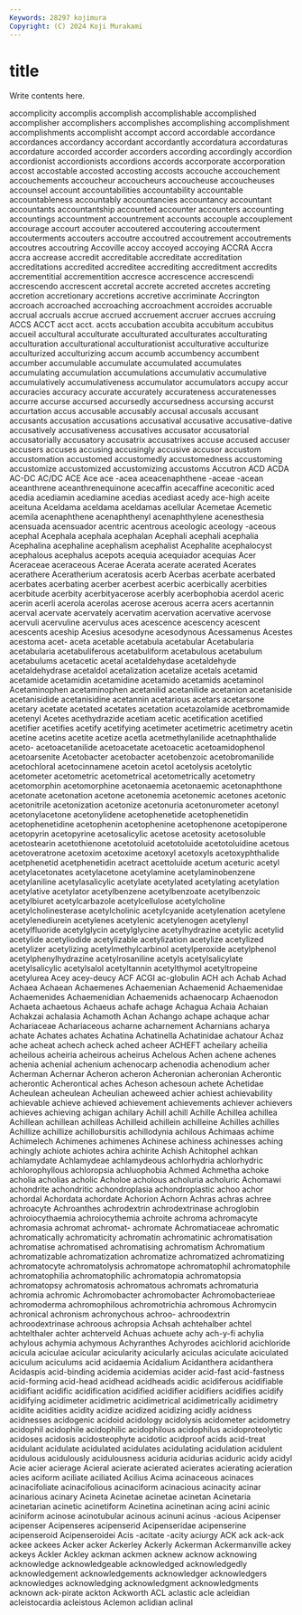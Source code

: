 ```yaml
---
Keywords: 28297 kojimura
Copyright: (C) 2024 Koji Murakami
---
```


# title

Write contents here.



accomplicity accomplis accomplish accomplishable
accomplished accomplisher accomplishers accomplishes accomplishing accomplishment accomplishments accomplisht accompt accord
accordable accordance accordances accordancy accordant accordantly accordatura accordaturas accordature accorded
accorder accorders according accordingly accordion accordionist accordionists accordions accords accorporate
accorporation accost accostable accosted accosting accosts accouche accouchement accouchements accoucheur
accoucheurs accoucheuse accoucheuses accounsel account accountabilities accountability accountable accountableness accountably
accountancies accountancy accountant accountants accountantship accounted accounter accounters accounting accountings
accountment accountrement accounts accouple accouplement accourage accourt accouter accoutered accoutering
accouterment accouterments accouters accoutre accoutred accoutrement accoutrements accoutres accoutring Accoville
accoy accoyed accoying ACCRA Accra accra accrease accredit accreditable accreditate
accreditation accreditations accredited accreditee accrediting accreditment accredits accrementitial accrementition accresce
accrescence accrescendi accrescendo accrescent accretal accrete accreted accretes accreting accretion
accretionary accretions accretive accriminate Accrington accroach accroached accroaching accroachment accroides
accruable accrual accruals accrue accrued accruement accruer accrues accruing ACCS
ACCT acct acct. accts accubation accubita accubitum accubitus accueil accultural
acculturate acculturated acculturates acculturating acculturation acculturational acculturationist acculturative acculturize acculturized
acculturizing accum accumb accumbency accumbent accumber accumulable accumulate accumulated accumulates
accumulating accumulation accumulations accumulativ accumulative accumulatively accumulativeness accumulator accumulators accupy
accur accuracies accuracy accurate accurately accurateness accuratenesses accurre accurse accursed
accursedly accursedness accursing accurst accurtation accus accusable accusably accusal accusals
accusant accusants accusation accusations accusatival accusative accusative-dative accusatively accusativeness accusatives
accusator accusatorial accusatorially accusatory accusatrix accusatrixes accuse accused accuser accusers
accuses accusing accusingly accusive accusor accustom accustomation accustomed accustomedly accustomedness
accustoming accustomize accustomized accustomizing accustoms Accutron ACD ACDA AC-DC AC/DC
ACE Ace ace -acea aceacenaphthene -aceae -acean aceanthrene aceanthrenequinone acecaffin
acecaffine aceconitic aced acedia acediamin acediamine acedias acediast acedy ace-high
aceite aceituna Aceldama aceldama aceldamas acellular Acemetae Acemetic acemila acenaphthene
acenaphthenyl acenaphthylene acenesthesia acensuada acensuador acentric acentrous aceologic aceology -aceous
acephal Acephala acephala acephalan Acephali acephali acephalia Acephalina acephaline acephalism
acephalist Acephalite acephalocyst acephalous acephalus acepots acequia acequiador acequias Acer
Aceraceae aceraceous Acerae Acerata acerate acerated Acerates acerathere Aceratherium aceratosis
acerb Acerbas acerbate acerbated acerbates acerbating acerber acerbest acerbic acerbically
acerbities acerbitude acerbity acerbityacerose acerbly acerbophobia acerdol aceric acerin acerli
acerola acerolas acerose acerous acerra acers acertannin acerval acervate acervately
acervatim acervation acervative acervose acervuli acervuline acervulus aces acescence acescency
acescent acescents aceship Acesius acesodyne acesodynous Acessamenus Acestes acestoma acet-
aceta acetable acetabula acetabular Acetabularia acetabularia acetabuliferous acetabuliform acetabulous acetabulum
acetabulums acetacetic acetal acetaldehydase acetaldehyde acetaldehydrase acetaldol acetalization acetalize acetals
acetamid acetamide acetamidin acetamidine acetamido acetamids acetaminol Acetaminophen acetaminophen acetanilid
acetanilide acetanion acetaniside acetanisidide acetanisidine acetannin acetarious acetars acetarsone acetary
acetate acetated acetates acetation acetazolamide acetbromamide acetenyl Acetes acethydrazide acetiam
acetic acetification acetified acetifier acetifies acetify acetifying acetimeter acetimetric acetimetry
acetin acetine acetins acetite acetize acetla acetmethylanilide acetnaphthalide aceto- acetoacetanilide
acetoacetate acetoacetic acetoamidophenol acetoarsenite Acetobacter acetobacter acetobenzoic acetobromanilide acetochloral acetocinnamene
acetoin acetol acetolysis acetolytic acetometer acetometric acetometrical acetometrically acetometry acetomorphin
acetomorphine acetonaemia acetonaemic acetonaphthone acetonate acetonation acetone acetonemia acetonemic acetones
acetonic acetonitrile acetonization acetonize acetonuria acetonurometer acetonyl acetonylacetone acetonylidene acetophenetide
acetophenetidin acetophenetidine acetophenin acetophenine acetophenone acetopiperone acetopyrin acetopyrine acetosalicylic acetose
acetosity acetosoluble acetostearin acetothienone acetotoluid acetotoluide acetotoluidine acetous acetoveratrone acetoxim
acetoxime acetoxyl acetoxyls acetoxyphthalide acetphenetid acetphenetidin acetract acettoluide acetum aceturic
acetyl acetylacetonates acetylacetone acetylamine acetylaminobenzene acetylaniline acetylasalicylic acetylate acetylated acetylating
acetylation acetylative acetylator acetylbenzene acetylbenzoate acetylbenzoic acetylbiuret acetylcarbazole acetylcellulose acetylcholine
acetylcholinesterase acetylcholinic acetylcyanide acetylenation acetylene acetylenediurein acetylenes acetylenic acetylenogen acetylenyl
acetylfluoride acetylglycin acetylglycine acetylhydrazine acetylic acetylid acetylide acetyliodide acetylizable acetylization
acetylize acetylized acetylizer acetylizing acetylmethylcarbinol acetylperoxide acetylphenol acetylphenylhydrazine acetylrosaniline acetyls
acetylsalicylate acetylsalicylic acetylsalol acetyltannin acetylthymol acetyltropeine acetylurea Acey acey-deucy ACF
ACGI ac-globulin ACH ach Achab Achad Achaea Achaean Achaemenes Achaemenian
Achaemenid Achaemenidae Achaemenides Achaemenidian Achaemenids achaenocarp Achaenodon Achaeta achaetous Achaeus
achafe achage Achagua Achaia Achaian Achakzai achalasia Achamoth Achan Achango
achape achaque achar Achariaceae Achariaceous acharne acharnement Acharnians acharya achate
Achates achates Achatina Achatinella Achatinidae achatour Achaz ache acheat achech
acheck ached acheer ACHEFT acheilary acheilia acheilous acheiria acheirous acheirus
Achelous Achen achene achenes achenia achenial achenium achenocarp achenodia achenodium
acher Acherman Achernar Acheron acheron Acheronian acheronian Acherontic acherontic Acherontical
aches Acheson achesoun achete Achetidae Acheulean acheulean Acheulian acheweed achier
achiest achievability achievable achieve achieved achievement achievements achiever achievers achieves
achieving achigan achilary Achill achill Achille Achillea achillea Achillean achillean
achilleas Achilleid achillein achilleine Achilles achilles Achillize achillize achillobursitis achillodynia
achilous Achimaas achime Achimelech Achimenes achimenes Achinese achiness achinesses aching
achingly achiote achiotes achira achirite Achish Achitophel achkan achlamydate Achlamydeae
achlamydeous achlorhydria achlorhydric achlorophyllous achloropsia achluophobia Achmed Achmetha achoke acholia
acholias acholic Acholoe acholous acholuria acholuric Achomawi achondrite achondritic achondroplasia
achondroplastic achoo achor achordal Achordata achordate Achorion Achorn Achras achras
achree achroacyte Achroanthes achrodextrin achrodextrinase achroglobin achroiocythaemia achroiocythemia achroite achroma
achromacyte achromasia achromat achromat- achromate Achromatiaceae achromatic achromatically achromaticity achromatin
achromatinic achromatisation achromatise achromatised achromatising achromatism Achromatium achromatizable achromatization achromatize
achromatized achromatizing achromatocyte achromatolysis achromatope achromatophil achromatophile achromatophilia achromatophilic achromatopia
achromatopsia achromatopsy achromatosis achromatous achromats achromaturia achromia achromic Achromobacter achromobacter
Achromobacterieae achromoderma achromophilous achromotrichia achromous Achromycin achronical achronism achronychous achroo-
achroodextrin achroodextrinase achroous achropsia Achsah achtehalber achtel achtelthaler achter achterveld
Achuas achuete achy ach-y-fi achylia achylous achymia achymous Achyranthes Achyrodes
acichlorid acichloride acicula aciculae acicular acicularity acicularly aciculas aciculate aciculated
aciculum aciculums acid acidaemia Acidalium Acidanthera acidanthera Acidaspis acid-binding acidemia
acidemias acider acid-fast acid-fastness acid-forming acid-head acidhead acidheads acidic acidiferous
acidifiable acidifiant acidific acidification acidified acidifier acidifiers acidifies acidify acidifying
acidimeter acidimetric acidimetrical acidimetrically acidimetry acidite acidities acidity acidize acidized
acidizing acidly acidness acidnesses acidogenic acidoid acidology acidolysis acidometer acidometry
acidophil acidophile acidophilic acidophilous acidophilus acidoproteolytic acidoses acidosis acidosteophyte acidotic
acidproof acids acid-treat acidulant acidulate acidulated acidulates acidulating acidulation acidulent
acidulous acidulously acidulousness aciduria acidurias aciduric acidy acidyl Acie acier
acierage Acieral acierate acierated acierates acierating acieration acies aciform aciliate
aciliated Acilius Acima acinaceous acinaces acinacifoliate acinacifolious acinaciform acinacious acinacity
acinar acinarious acinary Acineta Acinetae acinetae acinetan Acinetaria acinetarian acinetic
acinetiform Acinetina acinetinan acing acini acinic aciniform acinose acinotubular acinous
acinuni acinus -acious Acipenser acipenser Acipenseres acipenserid Acipenseridae acipenserine acipenseroid
Acipenseroidei Acis -acitate -acity aciurgy ACK ack ack-ack ackee ackees
Acker acker Ackerley Ackerly Ackerman Ackermanville ackey ackeys Ackler Ackley
ackman ackmen acknew acknow acknowing acknowledge acknowledgeable acknowledged acknowledgedly acknowledgement
acknowledgements acknowledger acknowledgers acknowledges acknowledging acknowledgment acknowledgments acknown ack-pirate ackton
Ackworth ACL aclastic acle acleidian acleistocardia acleistous Aclemon aclidian aclinal
